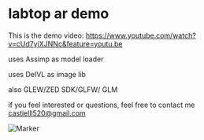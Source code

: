 # labtop ar demo

This is the demo video: https://www.youtube.com/watch?v=cUd7yjXJNNc&feature=youtu.be

uses Assimp as model loader

uses DeIVL as image lib

also GLEW/ZED SDK/GLFW/ GLM

if you feel interested or questions, feel free to contact me castielll520@gmail.com

![Marker](https://github.com/castiel520/vslam_research/blob/master/labtop-AR-demo/labtop2.png)
